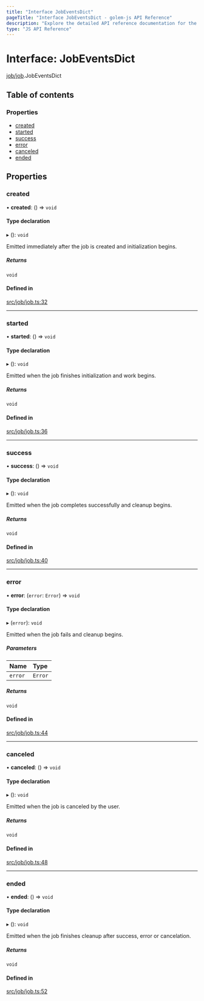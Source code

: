 ```yaml
---
title: "Interface JobEventsDict"
pageTitle: "Interface JobEventsDict - golem-js API Reference"
description: "Explore the detailed API reference documentation for the Interface JobEventsDict within the golem-js SDK for the Golem Network."
type: "JS API Reference"
---
```

# Interface: JobEventsDict

[job/job](../modules/job_job).JobEventsDict

## Table of contents

### Properties

- [created](job_job.JobEventsDict#created)
- [started](job_job.JobEventsDict#started)
- [success](job_job.JobEventsDict#success)
- [error](job_job.JobEventsDict#error)
- [canceled](job_job.JobEventsDict#canceled)
- [ended](job_job.JobEventsDict#ended)

## Properties

### created

• **created**: () => `void`

#### Type declaration

▸ (): `void`

Emitted immediately after the job is created and initialization begins.

##### Returns

`void`

#### Defined in

[src/job/job.ts:32](https://github.com/golemfactory/golem-js/blob/9137662/src/job/job.ts#L32)

___

### started

• **started**: () => `void`

#### Type declaration

▸ (): `void`

Emitted when the job finishes initialization and work begins.

##### Returns

`void`

#### Defined in

[src/job/job.ts:36](https://github.com/golemfactory/golem-js/blob/9137662/src/job/job.ts#L36)

___

### success

• **success**: () => `void`

#### Type declaration

▸ (): `void`

Emitted when the job completes successfully and cleanup begins.

##### Returns

`void`

#### Defined in

[src/job/job.ts:40](https://github.com/golemfactory/golem-js/blob/9137662/src/job/job.ts#L40)

___

### error

• **error**: (`error`: `Error`) => `void`

#### Type declaration

▸ (`error`): `void`

Emitted when the job fails and cleanup begins.

##### Parameters

| Name | Type |
| :------ | :------ |
| `error` | `Error` |

##### Returns

`void`

#### Defined in

[src/job/job.ts:44](https://github.com/golemfactory/golem-js/blob/9137662/src/job/job.ts#L44)

___

### canceled

• **canceled**: () => `void`

#### Type declaration

▸ (): `void`

Emitted when the job is canceled by the user.

##### Returns

`void`

#### Defined in

[src/job/job.ts:48](https://github.com/golemfactory/golem-js/blob/9137662/src/job/job.ts#L48)

___

### ended

• **ended**: () => `void`

#### Type declaration

▸ (): `void`

Emitted when the job finishes cleanup after success, error or cancelation.

##### Returns

`void`

#### Defined in

[src/job/job.ts:52](https://github.com/golemfactory/golem-js/blob/9137662/src/job/job.ts#L52)
